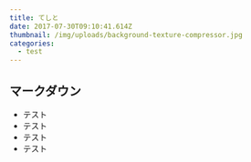 ```yaml
---
title: てしと
date: 2017-07-30T09:10:41.614Z
thumbnail: /img/uploads/background-texture-compressor.jpg
categories:
  - test
---
```

## マークダウン

- テスト
- テスト
- テスト
- テスト

